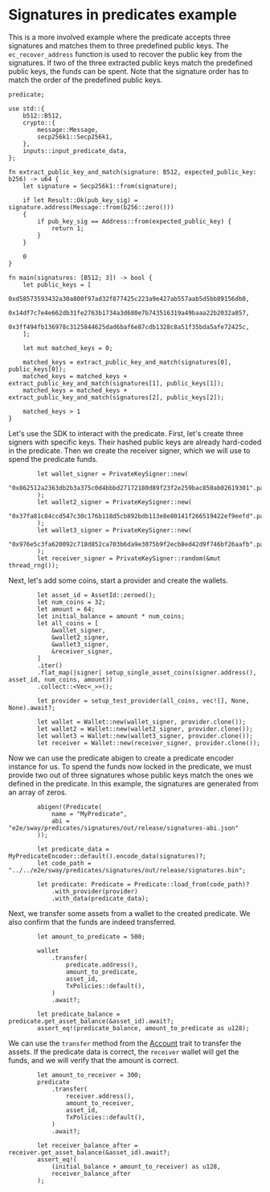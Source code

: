 # Signatures in predicates example

This is a more involved example where the predicate accepts three signatures and matches them to three predefined public keys. The `ec_recover_address` function is used to recover the public key from the signatures. If two of the three extracted public keys match the predefined public keys, the funds can be spent. Note that the signature order has to match the order of the predefined public keys.

```rust,ignore
predicate;

use std::{
    b512::B512,
    crypto::{
        message::Message,
        secp256k1::Secp256k1,
    },
    inputs::input_predicate_data,
};

fn extract_public_key_and_match(signature: B512, expected_public_key: b256) -> u64 {
    let signature = Secp256k1::from(signature);

    if let Result::Ok(pub_key_sig) = signature.address(Message::from(b256::zero()))
    {
        if pub_key_sig == Address::from(expected_public_key) {
            return 1;
        }
    }

    0
}

fn main(signatures: [B512; 3]) -> bool {
    let public_keys = [
        0xd58573593432a30a800f97ad32f877425c223a9e427ab557aab5d5bb89156db0,
        0x14df7c7e4e662db31fe2763b1734a3d680e7b743516319a49baaa22b2032a857,
        0x3ff494fb136978c3125844625dad6baf6e87cdb1328c8a51f35bda5afe72425c,
    ];

    let mut matched_keys = 0;

    matched_keys = extract_public_key_and_match(signatures[0], public_keys[0]);
    matched_keys = matched_keys + extract_public_key_and_match(signatures[1], public_keys[1]);
    matched_keys = matched_keys + extract_public_key_and_match(signatures[2], public_keys[2]);

    matched_keys > 1
}

```

Let's use the SDK to interact with the predicate. First, let's create three signers with specific keys. Their hashed public keys are already hard-coded in the predicate. Then we create the receiver signer, which we will use to spend the predicate funds.

```rust,ignore
        let wallet_signer = PrivateKeySigner::new(
            "0x862512a2363db2b3a375c0d4bbbd27172180d89f23f2e259bac850ab02619301".parse()?,
        );
        let wallet2_signer = PrivateKeySigner::new(
            "0x37fa81c84ccd547c30c176b118d5cb892bdb113e8e80141f266519422ef9eefd".parse()?,
        );
        let wallet3_signer = PrivateKeySigner::new(
            "0x976e5c3fa620092c718d852ca703b6da9e3075b9f2ecb8ed42d9f746bf26aafb".parse()?,
        );
        let receiver_signer = PrivateKeySigner::random(&mut thread_rng());
```

Next, let's add some coins, start a provider and create the wallets.

```rust,ignore
        let asset_id = AssetId::zeroed();
        let num_coins = 32;
        let amount = 64;
        let initial_balance = amount * num_coins;
        let all_coins = [
            &wallet_signer,
            &wallet2_signer,
            &wallet3_signer,
            &receiver_signer,
        ]
        .iter()
        .flat_map(|signer| setup_single_asset_coins(signer.address(), asset_id, num_coins, amount))
        .collect::<Vec<_>>();

        let provider = setup_test_provider(all_coins, vec![], None, None).await?;

        let wallet = Wallet::new(wallet_signer, provider.clone());
        let wallet2 = Wallet::new(wallet2_signer, provider.clone());
        let wallet3 = Wallet::new(wallet3_signer, provider.clone());
        let receiver = Wallet::new(receiver_signer, provider.clone());
```

Now we can use the predicate abigen to create a predicate encoder instance for us. To spend the funds now locked in the predicate, we must provide two out of three signatures whose public keys match the ones we defined in the predicate. In this example, the signatures are generated from an array of zeros.

```rust,ignore
        abigen!(Predicate(
            name = "MyPredicate",
            abi = "e2e/sway/predicates/signatures/out/release/signatures-abi.json"
        ));

        let predicate_data = MyPredicateEncoder::default().encode_data(signatures)?;
        let code_path = "../../e2e/sway/predicates/signatures/out/release/signatures.bin";

        let predicate: Predicate = Predicate::load_from(code_path)?
            .with_provider(provider)
            .with_data(predicate_data);
```

Next, we transfer some assets from a wallet to the created predicate. We also confirm that the funds are indeed transferred.

```rust,ignore
        let amount_to_predicate = 500;

        wallet
            .transfer(
                predicate.address(),
                amount_to_predicate,
                asset_id,
                TxPolicies::default(),
            )
            .await?;

        let predicate_balance = predicate.get_asset_balance(&asset_id).await?;
        assert_eq!(predicate_balance, amount_to_predicate as u128);
```

We can use the `transfer` method from the [Account](../accounts.md) trait to transfer the assets. If the predicate data is correct, the `receiver` wallet will get the funds, and we will verify that the amount is correct.

```rust,ignore
        let amount_to_receiver = 300;
        predicate
            .transfer(
                receiver.address(),
                amount_to_receiver,
                asset_id,
                TxPolicies::default(),
            )
            .await?;

        let receiver_balance_after = receiver.get_asset_balance(&asset_id).await?;
        assert_eq!(
            (initial_balance + amount_to_receiver) as u128,
            receiver_balance_after
        );
```

